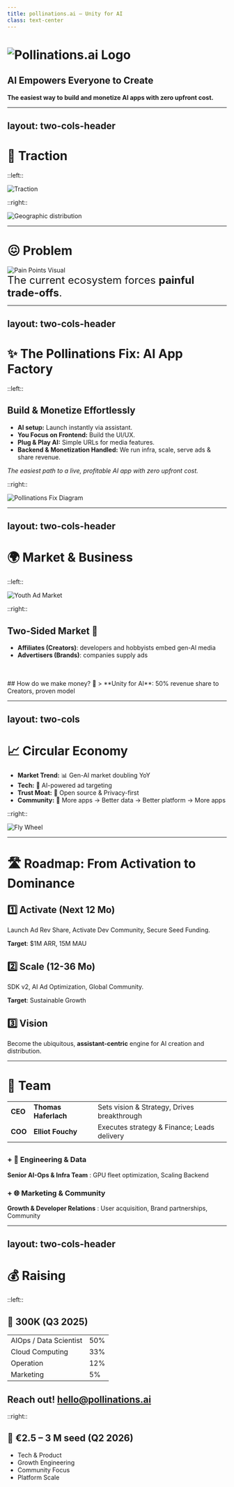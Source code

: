 ```yaml
---
title: pollinations.ai — Unity for AI
class: text-center
---
```


# ![Pollinations.ai Logo](/media/pollinations-ai-logo.png)

## AI Empowers Everyone to Create

**The easiest way to build and monetize AI apps with zero upfront cost.**

<!--
*   **(Thomas):** "We are **Pollinations.AI**."
*   **(Elliot):** "We believe **AI empowers everyone to create**."
*   **(Thomas):** "We offer the **easiest way to build *and monetize* AI apps** with **zero upfront cost** and **shared success**."
-->

---
layout: two-cols-header
---

# <span class="bg-blue-600 text-white p-2 rounded">**🚀 Traction**</span>

::left::

<img src="/media/traction_infoslide3.png" alt="Traction" class="w-mx mx-auto" />


::right::

<img src="/media/piechart_countries_genz.png" alt="Geographic distribution" class="w-mx mx-auto" />

<!--
*   **Thomas:** "And developers agree – we're seeing **explosive growth**."
*   **Thomas:** "Pollinations powers **>100 MILLION** AI media generations **PER MONTH**."
*   **Elliot:** "Growth is **>35% Month-over-Month** on API requests."
*   **Elliot:** "**>300 integrations** live – developers building **2+ new apps DAILY**. Including the viral **Roblox game 'AI Character RP'** (10M+ likes), **SillyTavern** for power users, and **Alibaba's Qwen Agent framework.**"
*   **Thomas:** "Truly **global reach**: Strong adoption in **China, US, India**."
*   **Elliot:** "This traction proves developers value the **ease of building** and see the **potential for shared success** on our free infrastructure."

SLIDE GUIDANCE:
<img src="/media/media_requests_per_day_genz.png" alt="Media Requests Growth" class="w-2/4 mx-auto mb-4" />
- Key Markets: 30% CN, 13% US, 13% EU, 6% IN
- China presence is significant - emphasize our global reach as differentiator
-->

---

# <span class="bg-red-600 text-white p-2 rounded">**😖 Problem**</span>

<img src="/media/paintpointsgenz.png" alt="Pain Points Visual" class="w-5/7 mx-auto" />


<div class="text-center" style="font-size: 24px;">
The current ecosystem forces <b>painful trade-offs</b>.
</div>

<!--
*   **Elliot:** "**Creators & Developers**: Building with AI today is **complex and expensive**."
*   **Elliot:** "They face infra headaches, auth issues, and critically: **NO clear path to MONETIZE** their viral apps."
*   **Thomas:** "**End Users**: Hit **paywalls**, have **privacy concerns**, want **more creative control**."
*   **Thomas:** "**Ad Providers/Brands**: Struggle to reach engaged audiences in these **new AI-native spaces**."
*   **Elliot:** "**Core Issue**: The system is broken. Friction prevents an **open, creative ecosystem where developers can actually *earn* from their success.**"

SLIDE GUIDANCE:

### **Creator (Affiliate)**
* Complex AI infrastructure
* Authentication headaches
* No built‑in monetisation

### **End Users (Consumer)**
* Paywalls everywhere
* Privacy concerns
* Limited customisation

### **Ad Providers (Brand)**
* Missing youth demographic
* No AI-native targeting

- Frame problem as a dual pain point affecting both developers AND users
- Don't forget the AD providers. They are not reaching the indie creator apps. The money comes from there so they may be more important than the others in terms of priority/ or same importance
- The problem statement is clear - but could potentially add 1-2 concrete examples of developer/user friction
- Consider mentioning competition implicitly (without naming) by referencing their limitations (check context/parallels-unity-for-ai-and-others.md for more detail)
-->

---
layout: two-cols-header
---

# <span class="bg-green-600 text-white p-2 rounded">✨ The Pollinations Fix: **AI App Factory**</span>

::left::

## Build & Monetize Effortlessly

*   **AI setup:** Launch instantly via assistant.
*   **You Focus on Frontend:** Build the UI/UX.
*   **Plug & Play AI:** Simple URLs for media features.
*   **Backend & Monetization Handled:** We run infra, scale, serve ads & share revenue.

*The easiest path to a live, profitable AI app with zero upfront cost.*

::right::

<img src="/media/pollinations_fix_genz.png" alt="Pollinations Fix Diagram" class="w-mx mx-auto mt-4" />

<!--
*   **Thomas:** "Our solution is the **Pollinations AI App Factory** – making it **radically simple to build *and monetize*.**"
*   **Thomas:** "Think **Unity for AI**, but open and free."
*   **Elliot:** "**AI Setup:** Integrate instantly. We handle the complex infra configuration."
*   **Elliot:** "**You Focus on Frontend:** Build the amazing user experience."
*   **Thomas:** "**Plug & Play AI:** Just add simple **URL calls** for text, image, audio."
*   **Thomas:** "**Backend & Monetization Handled:** We run the infra, scale it, and crucially, **manage the ad serving and revenue share.**"
*   **Elliot:** "**How Ads Work:** We integrate relevant, contextual ads. Revenue generated is **split 50/50** with the developer."
*   **Elliot:** "**Anti-Abuse:** A **tiered system** ensures only validated apps with real engagement access the full revenue share, managing our costs and ensuring quality for advertisers."
*   **Thomas:** "It's the **easiest path** to launch a **live, profitable AI app** with zero upfront cost."

SLIDE GUIDANCE:
- Synthesized from Alt 2 & 3.
- Kept "AI App Factory" (Alt 3).
- Used "AI Sets Up" (Alt 2/3) + "Launch instantly" (Alt 3 speed).
- Used "You Focus on Frontend" (Alt 2 developer role).
- Improved "Plug-in AI" to "Plug & Play AI" + "Simple URLs".
- Used "Backend Handled" (Alt 2 clarity) + "infra, scale & ads" (Alt 2/3 specifics).
- Kept strong tagline (Alt 3).


- Developers use their AI coding assistant (integrated with our tools) to bootstrap projects from various starter kits (React, Unity, etc.), automating repo creation, config, and deployment.
- This frees the developer to concentrate *only* on building the user-facing application.
- Adding generative AI (image, text, audio) requires just simple HTTPS calls to our Edge APIs.
- Pollinations manages the entire backend: scalable hosting (e.g., GitHub Pages), CI/CD, model serving, security, auth, usage metering, and the monetization layer (serving ads, managing rev-share payouts). Zero server ops for the dev.
-->

---
layout: two-cols-header
---

# <span class="bg-purple-600 text-white p-2 rounded">**🌍 Market & Business**</span>

::left::

<img src="/media/youth-ad-market.png" alt="Youth Ad Market" class="w-3/4 mx-auto my-4" />

::right::

## Two-Sided Market 🔄

- **Affiliates (Creators)**: developers and hobbyists embed gen-Al media
- **Advertisers (Brands)**: companies supply ads
<br/>
<br/>
## How do we make money? 🔄
> **Unity for AI**: 50% revenue share to Creators, proven model

<!--
*   **Elliot:** "We operate in a **massive, rapidly growing market**."
*   **Elliot:** "The **Generative AI creator economy** is already **>$10 Billion TAM** and doubling YoY." *(Point to graphic)*
*   **Thomas:** "Our **two-sided market** connects:
    *   **Creators (Affiliates):** Developers using our **free AI APIs**.
    *   **Advertisers (Brands):** Reaching engaged audiences, including **youth/Gen Z**, via AI apps."
*   **Elliot:** "**How we make money:** Simple, proven model like **Unity Ads**:"
*   **Elliot:** "**50% ad revenue share** goes directly back to creators. We enable, they build, *everyone* earns."
*   **Thomas:** "**Current Revenue Streams (Pilots Live):** **Contextual ads** (text/image) & **Affiliate referrals**."
*   **Thomas:** "**Abuse Prevention (Reminder):** Our **tiered validation system** ensures ad quality and manages free tier costs."
*
SLIDE GUIDANCE:

* Users get free AI experiences, brands reach youth demographic

💰 Generative AI creator economy **$10 B** TAM 📈 Generative AI market doubling YoY (Gartner 2025)

## Revenue Streams 💰

1. Contextual ads (CPM \$1–2) - *PoC Live*
2. 50% app rev‑share (Roblox style) - *Pilot Live*

In Pollinations.AI’s ecosystem, the core two sides are:
* **Affiliates (Creators):** developers and hobbyists who embed generative-AI media (with referral links) into their apps ~[Tipalti](https://tipalti.com/en-uk/affiliate-hub/affiliate-network/?utm_source=chatgpt.com)~
* **Advertisers (Brands):** companies supplying those referral links and paying for conversions

**End-user:** Consumer
**Creator:** Affiliate
**Brand:** Advertiser
**Us:** Platform

- Exploring extra revenue stream (TBC from Q2 2026)
   1. Micro‑purchases (stickers, tokens)
   2. Premium tiers (SLA, bigger models)
   3. Data monetisation (e.g. user data for training)
- Untapped / Developing market
- Potential positioning options from parallels doc: "GIPHY-meets-AdSense for AI", "Unsplash for AI—monetised out-of-the-box"
- Unity, AppLovin, and other platforms demonstrate lightweight SDKs with embedded ads are proven high-margin models
- Consider adding slide on how we're better/differently positioned than Unity/AppLovin for AI era (AI-native, better targeting)
-->

---
layout: two-cols
---

# <span class="bg-yellow-600 text-white p-2 rounded">📈 **Circular Economy**</span>

* **Market Trend:** 📊 Gen-AI market doubling YoY
* **Tech:** 🧠 AI-powered ad targeting
* **Trust Moat:** 📖 Open source & Privacy-first
* **Community:** 🔄 More apps → Better data → Better platform → More apps

::right::

<img src="/media/fly-wheel-genz.png" alt="Fly Wheel" class="w-2/3 mx-auto my-4" />

<!--
*   **Thomas:** "Our model creates a **powerful circular economy**, a flywheel for growth." *(Gesture to diagram)*
*   **Thomas:** "**Market Trend Driving Us**: The **GenAI market is exploding**, doubling year-over-year."
*   **Elliot**
    * Better data from usage continuously unlocks smarter ad targeting, increasing revenue for everyone.
    * Open Source and Privacy-First builds deep trust with developers and users.
*   **Thomas:** "More apps built on Pollinations -> attracts more users -> generates better data -> improves the platform -> encourages **even more apps**. It's self-reinforcing."
*   **Elliot: (optional)**
    * This isn't just theory – **Unity proved** this ad/rev-share model generates billions.

SLIDE GUIDANCE:
<img src="/media/circular_economy_genz.png" alt="Fly Wheel" class="w-2/3 mx-auto my-4" />
- Market trend:  4× More citizen Creators than pros.
- Unity generates $1.2B (66%) from ads via lightweight SDK with rev-share - directly parallel to our model
- potentially the best slide to add competition
- one of our principle moats is that devs are embedding us in their open source repositories, making youtube videos, and spreading the word organically. discord bots in many guilds...
- Consider adding from parallels doc: "Anyone who can type a prompt is a potential Pollinations integrator" (maybe previous slide)
- Consider adding IDC forecast: 750M new cloud-native apps by 2026 - huge TAM expansion (previous slide?)
- Ad unit options to consider highlighting: native widgets, brand overlays, performance link ads
-->


---

# <span class="bg-indigo-600 text-white p-2 rounded">**🛣️ Roadmap: From Activation to Dominance**</span>

## **1️⃣ Activate (Next 12 Mo)**
Launch Ad Rev Share, Activate Dev Community, Secure Seed Funding.

**Target**: $1M ARR, 15M MAU

## **2️⃣ Scale (12-36 Mo)**
SDK v2, AI Ad Optimization, Global Community.

**Target**: Sustainable Growth
## **3️⃣ Vision**
Become the ubiquitous, **assistant-centric** engine for AI creation and distribution.

<!--

*   **Thomas:** "Our roadmap has two clear phases."
*   **Thomas:** "In Phase 1, Activate, over the next 12 months, we'll launch Ad Revenue Share platform-wide, further activate our developer community with grants and tools, and secure Seed Funding. Our target is $1M ARR and 15M MAU."
*   **Elliot:** "For Phase 2, Scale, over 12-36 months, we'll release SDK v2 for deeper integrations, implement AI-driven Ad Optimization, and build out our global community structure. The key target here is sustainable growth."
*   **Thomas:** "Our Vision is to become the ubiquitous, assistant-centric engine for AI creation and distribution, the definitive 'Unity for AI Experiences'."

Baseline – End of Q2 2025 (June 2025)
• Users & Engagement: 3M MAU · 80M monthly generations
• Monetization: ≈ $0 ARR (Basic text-ad append for unregistered apps only - Live)
• Platform: Authentication live (pollinations-init issuing tokens) · Core Edge Services live (Image, Text, Audio Gen APIs + Open Source React SDK)


SLIDE GUIDANCE:
## **1️⃣ Activate (Next 12 Mo)**
**Prove core loop:** Launch Ad Rev Share, Activate Dev Community, Secure Seed Funding ($2.5-3M).
*Target: $1.2M+ ARR, 5.5M MAU*

## **2️⃣ Scale (12-36 Mo)**
**Expand ecosystem:** SDK v2, AI Ad Optimization, Global Community.
*Target: Sustainable Growth, Diversified Revenue (Premium Tiers, Data Monetisation, In-AppMicro Payments)*

## **3️⃣ Dominate (Vision)**
Become the ubiquitous, **interface-free engine** for AI creation and distribution.
*The "Unity for AI Experiences"*
-->

---

# <span class="bg-pink-600 text-white p-2 rounded">👥 **Team**</span>

|         |                      |                                             |
| ------- | -------------------- | ------------------------------------------- |
| **CEO** | **Thomas Haferlach** | Sets vision & Strategy, Drives breakthrough |
| **COO** | **Elliot Fouchy**    | Executes strategy & Finance; Leads delivery |

##

### **+ 🧠 Engineering & Data**
**Senior AI-Ops & Infra Team** : GPU fleet optimization, Scaling Backend

### **+ 🌐 Marketing & Community**
**Growth & Developer Relations** : User acquisition, Brand partnerships, Community

<!--

*   **Elliot**
    * Executing this vision requires the right team
        *   Thomas, founder and CEO, drives **vision, strategy, breakthrough tech
        *   I, as COO, am executing strategy, finance, delivery
        *   Our decade-long collaboration provides strong synergy, backed by AI & scaling experience
*   **Thomas:** "**Planned Key Hires:**
    *   Senior **AI-Ops & Infra** team for GPU optimization and scaling.
    *   **Growth & Developer Relations** lead for user acquisition, partnerships, community."


SLIDE GUIDANCE:
- Collaboration: The founders share a long history of collaboration, having worked together on various technology and creative projects for more than a decade, building strong synergy and shared vision.
-->

---
layout: two-cols-header
---

# <span class="bg-teal-600 text-white p-2 rounded">**💰 Raising**</span>

::left::

## **🌱 300K** (Q3 2025)
|  |  |
|----------|---------|
| AIOps / Data Scientist | 50% |
| Cloud Computing | 33% |
| Operation | 12% |
| Marketing | 5% |

## Reach out! hello@pollinations.ai

::right::

## **🚀 €2.5 – 3 M seed** (Q2 2026)
* Tech & Product
* Growth Engineering
* Community Focus
* Platform Scale

<!--

*   **Elliot:** "To kickstart our Activate phase, we're securing €300K now (Q3 2025). This will fund: 50% for an AIOps/Data Scientist to optimize models and ad targeting, 33% for cloud computing, 12% for Operations, and 5% for Marketing."
*   **Thomas:** "Next, a €2.5 - €3 Million Seed round in Q2 2026 will power our Scale phase. This means investing in Tech & Product like SDK v2 and enhanced AdTech; Growth Engineering to drive user acquisition; Community Focus through expanded developer grants; and Platform Scale with robust infrastructure."
*   **Elliot:** "This funding strategy ensures we hit milestones and build the leading open platform for generative AI."

*
SLIDE GUIDANCE:
* Tech & Product: SDK v2, AI AdTech, Premium Offerings
* Growth Engine: Scale Revenue & Global User Base
* Community Focus: Empower "Vibe Coders," Expand Ecosystem
* Platform Scale: Robust Infrastructure for Mass Adoption
-->
